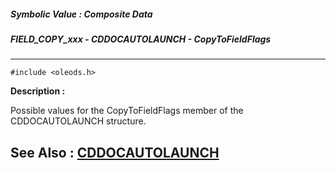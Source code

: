 ##### Symbolic Value : Composite Data
##### FIELD_COPY_xxx - CDDOCAUTOLAUNCH - CopyToFieldFlags
---
```
#include <oleods.h>
```
**Description :**

Possible values for the CopyToFieldFlags member of the CDDOCAUTOLAUNCH 
structure.

**See Also :**
[CDDOCAUTOLAUNCH](/reference/Data/CDDOCAUTOLAUNCH)
---
